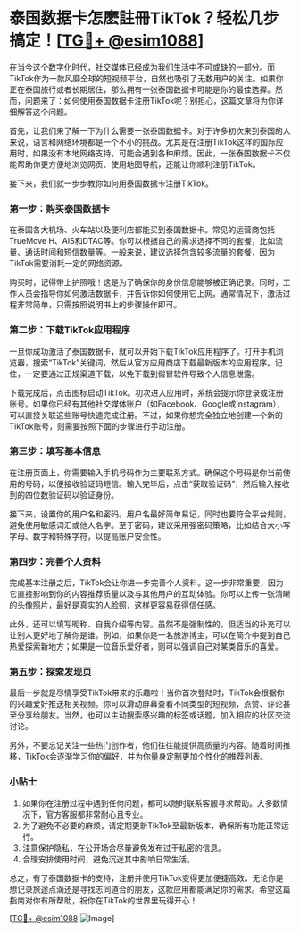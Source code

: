 # 泰国数据卡怎麽註冊TikTok？轻松几步搞定！[[TG💪+ @esim1088](https://t.me/s/esim1088)]

在当今这个数字化时代，社交媒体已经成为我们生活中不可或缺的一部分。而TikTok作为一款风靡全球的短视频平台，自然也吸引了无数用户的关注。如果你正在泰国旅行或者长期居住，那么拥有一张泰国数据卡可能是你的最佳选择。然而，问题来了：如何使用泰国数据卡注册TikTok呢？别担心，这篇文章将为你详细解答这个问题。

首先，让我们来了解一下为什么需要一张泰国数据卡。对于许多初次来到泰国的人来说，语言和网络环境都是一个不小的挑战。尤其是在注册TikTok这样的国际应用时，如果没有本地网络支持，可能会遇到各种麻烦。因此，一张泰国数据卡不仅能帮助你更方便地浏览网页、使用地图导航，还能让你顺利注册TikTok。

接下来，我们就一步步教你如何用泰国数据卡注册TikTok。

### 第一步：购买泰国数据卡

在泰国各大机场、火车站以及便利店都能买到泰国数据卡。常见的运营商包括TrueMove H、AIS和DTAC等。你可以根据自己的需求选择不同的套餐，比如流量、通话时间和短信数量等。一般来说，建议选择包含较多流量的套餐，因为TikTok需要消耗一定的网络资源。

购买时，记得带上护照哦！这是为了确保你的身份信息能够被正确记录。同时，工作人员会指导你如何激活数据卡，并告诉你如何使用它上网。通常情况下，激活过程非常简单，只需按照说明书上的步骤操作即可。

### 第二步：下载TikTok应用程序

一旦你成功激活了泰国数据卡，就可以开始下载TikTok应用程序了。打开手机浏览器，搜索“TikTok”关键词，然后从官方应用商店下载最新版本的应用程序。记住，一定要通过正规渠道下载，以免下载到假冒软件导致个人信息泄露。

下载完成后，点击图标启动TikTok。初次进入应用时，系统会提示你登录或注册账号。如果你已经有其他社交媒体账户（如Facebook、Google或Instagram），可以直接关联这些账号快速完成注册。不过，如果你想完全独立地创建一个新的TikTok账号，则需要按照下面的步骤进行手动注册。

### 第三步：填写基本信息

在注册页面上，你需要输入手机号码作为主要联系方式。确保这个号码是你当前使用的号码，以便接收验证码短信。输入完毕后，点击“获取验证码”，然后输入接收到的四位数验证码以验证身份。

接下来，设置你的用户名和密码。用户名最好简单易记，同时也要符合平台规则，避免使用敏感词汇或他人名字。至于密码，建议采用强密码策略，比如结合大小写字母、数字和特殊字符，以提高账户安全性。

### 第四步：完善个人资料

完成基本注册之后，TikTok会让你进一步完善个人资料。这一步非常重要，因为它直接影响到你的内容推荐质量以及与其他用户的互动体验。你可以上传一张清晰的头像照片，最好是真实的人脸照，这样更容易获得信任感。

此外，还可以填写昵称、自我介绍等内容。虽然不是强制性的，但适当的补充可以让别人更好地了解你是谁。例如，如果你是一名旅游博主，可以在简介中提到自己热爱探索新地方；如果是一位音乐爱好者，则可以强调自己对某类音乐的喜爱。

### 第五步：探索发现页

最后一步就是尽情享受TikTok带来的乐趣啦！当你首次登陆时，TikTok会根据你的兴趣爱好推送相关视频。你可以滑动屏幕查看不同类型的短视频，点赞、评论甚至分享给朋友。当然，也可以主动搜索感兴趣的标签或话题，加入相应的社区交流讨论。

另外，不要忘记关注一些热门创作者，他们往往能提供高质量的内容。随着时间推移，TikTok会逐渐学习你的偏好，并为你量身定制更加个性化的推荐列表。

### 小贴士

1. 如果你在注册过程中遇到任何问题，都可以随时联系客服寻求帮助。大多数情况下，官方客服都非常耐心且专业。
2. 为了避免不必要的麻烦，请定期更新TikTok至最新版本，确保所有功能正常运行。
3. 注意保护隐私，在公开场合尽量避免发布过于私密的信息。
4. 合理安排使用时间，避免沉迷其中影响日常生活。

总之，有了泰国数据卡的支持，注册并使用TikTok变得更加便捷高效。无论你是想记录旅途点滴还是寻找志同道合的朋友，这款应用都能满足你的需求。希望这篇指南对你有所帮助，祝你在TikTok的世界里玩得开心！

[[TG💪+ @esim1088](https://t.me/s/esim1088) ![Image](https://i.postimg.cc/4NQfJmqS/Snipaste-2025-05-13-00-14-12.png)]